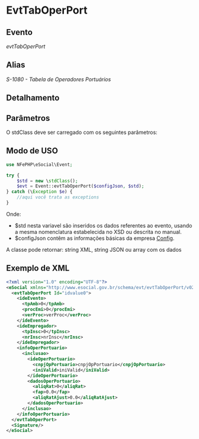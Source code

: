 # EvtTabOperPort

## Evento
 *evtTabOperPort*

## Alias
 *S-1080 - Tabela de Operadores Portuários*


## Detalhamento



## Parâmetros
O stdClass deve ser carregado com os seguintes parâmetros:



## Modo de USO

```php
use NFePHP\eSocial\Event;

try {
    $std = new \stdClass();
    $evt = Event::evtTabOperPort($configJson, $std);
} catch (\Exception $e) {
    //aqui você trata as exceptions
}
```

Onde:
- $std nesta variavel são inseridos os dados referentes ao evento, usando a mesma nomenclatura estabelecida no XSD ou descrita no manual.
- $configJson contêm as informações básicas da empresa [Config](Config.md).

A classe pode retornar: string XML, string JSON ou array com os dados


## Exemplo de XML

```xml
<?xml version="1.0" encoding="UTF-8"?>
<eSocial xmlns="http://www.esocial.gov.br/schema/evt/evtTabOperPort/v02_02_01" xmlns:xsi="http://www.w3.org/2001/XMLSchema-instance" xsi:schemaLocation="http://www.esocial.gov.br/schema/evt/evtTabOperPort/v02_02_01 ../schemes/evtTabOperPort.xsd ">
  <evtTabOperPort Id="idvalue0">
    <ideEvento>
      <tpAmb>0</tpAmb>
      <procEmi>0</procEmi>
      <verProc>verProc</verProc>
    </ideEvento>
    <ideEmpregador>
      <tpInsc>0</tpInsc>
      <nrInsc>nrInsc</nrInsc>
    </ideEmpregador>
    <infoOperPortuario>
      <inclusao>
        <ideOperPortuario>
          <cnpjOpPortuario>cnpjOpPortuario</cnpjOpPortuario>
          <iniValid>iniValid</iniValid>
        </ideOperPortuario>
        <dadosOperPortuario>
          <aliqRat>0</aliqRat>
          <fap>0.0</fap>
          <aliqRatAjust>0.0</aliqRatAjust>
        </dadosOperPortuario>
      </inclusao>
    </infoOperPortuario>
  </evtTabOperPort>
  <Signature/>
</eSocial>

```

